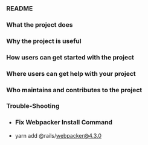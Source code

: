 ### README 
### What the project does

### Why the project is useful

### How users can get started with the project

### Where users can get help with your project

### Who maintains and contributes to the project

### Trouble-Shooting
  - ### Fix Webpacker Install Command
  - yarn add @rails/webpacker@4.3.0


